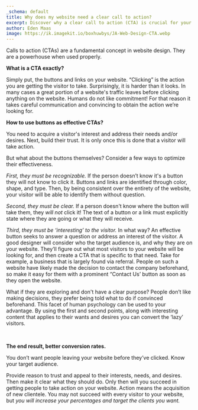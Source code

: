 ```yaml
---
_schema: default
title: Why does my website need a clear call to action?
excerpt: Discover why a clear call to action (CTA) is crucial for your website's success. Learn how to design effective CTAs that capture visitor interest, build trust, and drive conversions. Enhance your website's performance by optimizing buttons and links to ensure your audience takes the desired actions.
author: Eden Maas
image: https://ik.imagekit.io/boxhuwbys/JA-Web-Design-CTA.webp
---
```

Calls to action (CTAs) are a fundamental concept in website design. They are a powerhouse when used properly.

**What is a CTA exactly?**

Simply put, the buttons and links on your website. “Clicking” is the action you are getting the visitor to take. Surprisingly, it is harder than it looks. In many cases a great portion of a website's traffic leaves before clicking anything on the website. Humans do not like commitment! For that reason it takes careful communication and convincing to obtain the action we’re looking for.

**How to use buttons as effective CTAs?**

You need to acquire a visitor's interest and address their needs and/or desires. Next, build their trust. It is only once this is done that a visitor will take action.

But what about the buttons themselves? Consider a few ways to optimize their effectiveness.

*First, they must be recognizable.* If the person doesn’t know it's a button they will not know to click it. Buttons and links are identified through color, shape, and type. Then, by being consistent over the entirety of the website, your visitor will be able to identify them without question.

*Second, they must be clear.* If a person doesn't know where the button will take them, they *will not* click it! The text of a button or a link must explicitly state where they are going or what they will receive.

*Third, they must be ‘interesting’ to the visitor.* In what way? An effective button seeks to answer a question or address an interest of the visitor. A good designer will consider who the target audience is, and why they are on your website. They’ll figure out what most visitors to your website will be looking for, and then create a CTA that is specific to that need. Take for example, a business that is largely found via referral. People on such a website have likely made the decision to contact the company beforehand, so make it easy for them with a prominent “Contact Us’ button as soon as they open the website.

What if they are exploring and don't have a clear purpose? People don’t like making decisions, they prefer being told what to do if convinced beforehand. This facet of human psychology can be used to your advantage. By using the first and second points, along with interesting content that applies to their wants and desires you can convert the ‘lazy’ visitors.

&nbsp;

**The end result, better conversion rates.**

You don’t want people leaving your website before they’ve clicked. Know your target audience.

Provide reason to trust and appeal to their interests, needs, and desires. Then make it clear what they should do. Only then will you succeed in getting people to take action on your website. Action means the acquisition of new clientele. You may not succeed with every visitor to your website, but *you will increase your percentages and target the clients you want.*